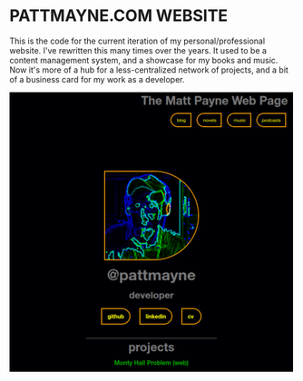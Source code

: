 # PATTMAYNE.COM WEBSITE

This is the code for the current iteration of my personal/professional website.
I've rewritten this many times over the years. It used to be a content management system, and a showcase for my books and music.
Now it's more of a hub for a less-centralized network of projects, and a bit of a business card for my work as a developer.

![alt text](img/readme_001.png)
